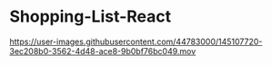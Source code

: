 # Shopping-List-React



https://user-images.githubusercontent.com/44783000/145107720-3ec208b0-3562-4d48-ace8-9b0bf76bc049.mov

